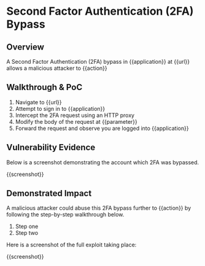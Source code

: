 # Second Factor Authentication (2FA) Bypass

## Overview

<!--
Provide a 1-2 sentence description - see http://cveproject.github.io/docs/content/key-details-phrasing.pdf for tips

This format is a good guide:
[VULNTYPE] in [COMPONENT] in [APPLICATION] allows [ATTACKER] to [IMPACT] via [VECTOR] 
-->

A Second Factor Authentication (2FA) bypass in {{application}} at {{url}} allows a malicious attacker to {{action}}

## Walkthrough & PoC

<!--
Provide a step-by-step walkthrough on how to access the vulnerable injection point, and how to exploit the vulnerability.
Adding a dot-pointed walkthrough with relevant screenshots will speed triage time and result in faster rewards!
-->

1. Navigate to {{url}}
1. Attempt to sign in to {{application}}
1. Intercept the 2FA request using an HTTP proxy
1. Modify the body of the request at {{parameter}}
1. Forward the request and observe you are logged into {{application}}

## Vulnerability Evidence

<!--
Your submission MUST include evidence of the vulnerability and not be theoretical in nature.

For a 2FA bypass, please include a step-by-step walkthrough that can be executed to easily demonstrate and reproduce the issue. 
-->

Below is a screenshot demonstrating the account which 2FA was bypassed.

{{screenshot}}

## Demonstrated Impact

<!--
Attempt to escalate the 2FA bypass to perform additional actions (such as an account takeover or perform user enumeration to perform the 2FA bypass on a more privileged account). If this is possible, provide a full proof-of-concept here.
--> 

A malicious attacker could abuse this 2FA bypass further to {{action}} by following the step-by-step walkthrough below.

1. Step one
1. Step two

Here is a screenshot of the full exploit taking place:

{{screenshot}}
